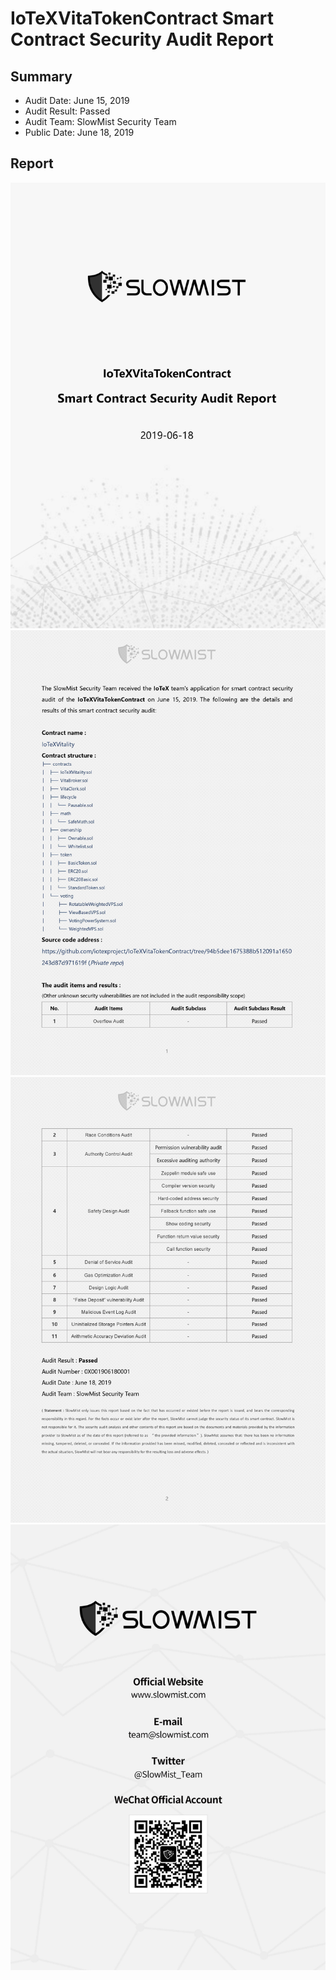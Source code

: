 # IoTeXVitaTokenContract Smart Contract Security Audit Report

## Summary

* Audit Date: June 15, 2019
* Audit Result: Passed
* Audit Team: SlowMist Security Team
* Public Date: June 18, 2019

## Report

![Page1](./IoTeXVITA-report-images/0001.jpg)
![Page2](./IoTeXVITA-report-images/0002.jpg)
![Page3](./IoTeXVITA-report-images/0003.jpg)
![Page4](./IoTeXVITA-report-images/0004.jpg)